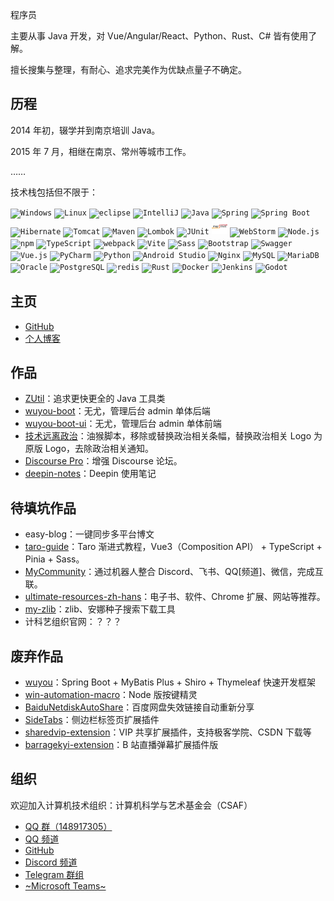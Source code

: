 程序员

主要从事 Java 开发，对 Vue/Angular/React、Python、Rust、C# 皆有使用了解。

擅长搜集与整理，有耐心、追求完美作为优缺点量子不确定。

## 历程

2014 年初，辍学并到南京培训 Java。

2015 年 7 月，相继在南京、常州等城市工作。

……

技术栈包括但不限于：
<div >
	<code><img width="25" src="https://raw.githubusercontent.com/marwin1991/profile-technology-icons/refs/heads/main/icons/windows.png" alt="Windows" title="Windows"/></code>
	<code><img width="25" src="https://raw.githubusercontent.com/marwin1991/profile-technology-icons/refs/heads/main/icons/linux.png" alt="Linux" title="Linux"/></code>
	<code><img width="25" src="https://raw.githubusercontent.com/marwin1991/profile-technology-icons/refs/heads/main/icons/eclipse.png" alt="eclipse" title="eclipse"/></code>
	<code><img width="25" src="https://raw.githubusercontent.com/marwin1991/profile-technology-icons/refs/heads/main/icons/intellij.png" alt="IntelliJ" title="IntelliJ"/></code>
	<code><img width="25" src="https://raw.githubusercontent.com/marwin1991/profile-technology-icons/refs/heads/main/icons/java.png" alt="Java" title="Java"/></code>
	<code><img width="25" src="https://raw.githubusercontent.com/marwin1991/profile-technology-icons/refs/heads/main/icons/spring.png" alt="Spring" title="Spring"/></code>
	<code><img width="25" src="https://raw.githubusercontent.com/marwin1991/profile-technology-icons/refs/heads/main/icons/spring_boot.png" alt="Spring Boot" title="Spring Boot"/></code>
	<code><img width="25" src="https://raw.githubusercontent.com/marwin1991/profile-technology-icons/refs/heads/main/icons/hibernate.png" alt="Hibernate" title="Hibernate"/></code>
	<code><img width="25" src="https://raw.githubusercontent.com/marwin1991/profile-technology-icons/refs/heads/main/icons/tomcat.png" alt="Tomcat" title="Tomcat"/></code>
	<code><img width="25" src="https://raw.githubusercontent.com/marwin1991/profile-technology-icons/refs/heads/main/icons/maven.png" alt="Maven" title="Maven"/></code>
	<code><img width="25" src="https://raw.githubusercontent.com/marwin1991/profile-technology-icons/refs/heads/main/icons/lombok.png" alt="Lombok" title="Lombok"/></code>
	<code><img width="25" src="https://raw.githubusercontent.com/marwin1991/profile-technology-icons/refs/heads/main/icons/junit.png" alt="JUnit" title="JUnit"/></code>
	<code><img width="25" src="https://raw.githubusercontent.com/marwin1991/profile-technology-icons/refs/heads/main/icons/mapstruct.png" alt="Mapstruct" title="Mapstruct"/></code>
	<code><img width="25" src="https://raw.githubusercontent.com/marwin1991/profile-technology-icons/refs/heads/main/icons/webstorm.png" alt="WebStorm" title="WebStorm"/></code>
	<code><img width="25" src="https://raw.githubusercontent.com/marwin1991/profile-technology-icons/refs/heads/main/icons/node_js.png" alt="Node.js" title="Node.js"/></code>
	<code><img width="25" src="https://raw.githubusercontent.com/marwin1991/profile-technology-icons/refs/heads/main/icons/npm.png" alt="npm" title="npm"/></code>
	<code><img width="25" src="https://raw.githubusercontent.com/marwin1991/profile-technology-icons/refs/heads/main/icons/typescript.png" alt="TypeScript" title="TypeScript"/></code>
	<code><img width="25" src="https://raw.githubusercontent.com/marwin1991/profile-technology-icons/refs/heads/main/icons/webpack.png" alt="webpack" title="webpack"/></code>
	<code><img width="25" src="https://raw.githubusercontent.com/marwin1991/profile-technology-icons/refs/heads/main/icons/vite.png" alt="Vite" title="Vite"/></code>
	<code><img width="25" src="https://raw.githubusercontent.com/marwin1991/profile-technology-icons/refs/heads/main/icons/sass.png" alt="Sass" title="Sass"/></code>
	<code><img width="25" src="https://raw.githubusercontent.com/marwin1991/profile-technology-icons/refs/heads/main/icons/bootstrap.png" alt="Bootstrap" title="Bootstrap"/></code>
	<code><img width="25" src="https://raw.githubusercontent.com/marwin1991/profile-technology-icons/refs/heads/main/icons/swagger.png" alt="Swagger" title="Swagger"/></code>
	<code><img width="25" src="https://raw.githubusercontent.com/marwin1991/profile-technology-icons/refs/heads/main/icons/vue_js.png" alt="Vue.js" title="Vue.js"/></code>
	<code><img width="25" src="https://raw.githubusercontent.com/marwin1991/profile-technology-icons/refs/heads/main/icons/pycharm.png" alt="PyCharm" title="PyCharm"/></code>
	<code><img width="25" src="https://raw.githubusercontent.com/marwin1991/profile-technology-icons/refs/heads/main/icons/python.png" alt="Python" title="Python"/></code>
	<code><img width="25" src="https://raw.githubusercontent.com/marwin1991/profile-technology-icons/refs/heads/main/icons/android_studio.png" alt="Android Studio" title="Android Studio"/></code>
	<code><img width="25" src="https://raw.githubusercontent.com/marwin1991/profile-technology-icons/refs/heads/main/icons/nginx.png" alt="Nginx" title="Nginx"/></code>
	<code><img width="25" src="https://raw.githubusercontent.com/marwin1991/profile-technology-icons/refs/heads/main/icons/mysql.png" alt="MySQL" title="MySQL"/></code>
	<code><img width="25" src="https://raw.githubusercontent.com/marwin1991/profile-technology-icons/refs/heads/main/icons/mariadb.png" alt="MariaDB" title="MariaDB"/></code>
	<code><img width="25" src="https://raw.githubusercontent.com/marwin1991/profile-technology-icons/refs/heads/main/icons/oracle.png" alt="Oracle" title="Oracle"/></code>
	<code><img width="25" src="https://raw.githubusercontent.com/marwin1991/profile-technology-icons/refs/heads/main/icons/postgresql.png" alt="PostgreSQL" title="PostgreSQL"/></code>
	<code><img width="25" src="https://raw.githubusercontent.com/marwin1991/profile-technology-icons/refs/heads/main/icons/redis.png" alt="redis" title="redis"/></code>
	<code><img width="25" src="https://raw.githubusercontent.com/marwin1991/profile-technology-icons/refs/heads/main/icons/rust.png" alt="Rust" title="Rust"/></code>
	<code><img width="25" src="https://raw.githubusercontent.com/marwin1991/profile-technology-icons/refs/heads/main/icons/docker.png" alt="Docker" title="Docker"/></code>
	<code><img width="25" src="https://raw.githubusercontent.com/marwin1991/profile-technology-icons/refs/heads/main/icons/jenkins.png" alt="Jenkins" title="Jenkins"/></code>
	<code><img width="25" src="https://raw.githubusercontent.com/marwin1991/profile-technology-icons/refs/heads/main/icons/godot.png" alt="Godot" title="Godot"/></code>
</div>

## 主页
- [GitHub](https://github.com/duanluan)
- [个人博客](https://blog.zhjh.top/)

## 作品

- [ZUtil](https://duanluan.github.io/ZUtil/)：追求更快更全的 Java 工具类
- [wuyou-boot](https://github.com/duanluan/wuyou-boot)：无尤，管理后台 admin 单体后端
- [wuyou-boot-ui](https://github.com/duanluan/wuyou-boot-ui)：无尤，管理后台 admin 单体前端
- [技术远离政治](https://greasyfork.org/zh-CN/scripts/440854)：油猴脚本，移除或替换政治相关条幅，替换政治相关 Logo 为原版 Logo，去除政治相关通知。
- [Discourse Pro](https://greasyfork.org/zh-CN/scripts/520817)：增强 Discourse 论坛。
- [deepin-notes](https://github.com/duanluan/deepin-notes)：Deepin 使用笔记

## 待填坑作品

- easy-blog：一键同步多平台博文
- [taro-guide](https://github.com/duanluan/taro-guide)：Taro 渐进式教程，Vue3（Composition API） + TypeScript + Pinia + Sass。
- [MyCommunity](https://github.com/csa-f/MyCommunity)：通过机器人整合 Discord、飞书、QQ[频道]、微信，完成互联。
- [ultimate-resources-zh-hans](https://github.com/duanluan/ultimate-resources-zh-hans)：电子书、软件、Chrome 扩展、网站等推荐。
- [my-zlib](https://github.com/duanluan/my-zlib)：zlib、安娜种子搜索下载工具
- 计科艺组织官网：？？？

## 废弃作品
- [wuyou](https://github.com/duanluan/wuyou)：Spring Boot + MyBatis Plus + Shiro + Thymeleaf 快速开发框架
- [win-automation-macro](https://github.com/duanluan/win-automation-macro)：Node 版按键精灵
- [BaiduNetdiskAutoShare](https://github.com/duanluan/BaiduNetdiskAutoShare)：百度网盘失效链接自动重新分享
- [SideTabs](https://github.com/duanluan/SideTabs)：侧边栏标签页扩展插件
- [sharedvip-extension](https://github.com/duanluan/sharedvip-extension)：VIP 共享扩展插件，支持极客学院、CSDN 下载等
- [barragekyi-extension](https://github.com/duanluan/barragekyi-extension)：B 站直播弹幕扩展插件版


## 组织

欢迎加入计算机技术组织：计算机科学与艺术基金会（CSAF）
- [QQ 群（148917305）](https://jq.qq.com/?_wv=1027&k=ZGvIM1CP)
- [QQ 频道](https://qun.qq.com/qqweb/qunpro/share?_wv=3&_wwv=128&appChannel=share&inviteCode=PVlwE&from=246610&biz=ka)
- [GitHub](https://github.com/csa-f)
- [Discord 频道](https://discord.gg/ATwm3AhuUH)
- [Telegram 群组](https://t.me/CSA_F)
- [~Microsoft Teams~](https://teams.microsoft.com/join/f5eqw4v5bdco)

